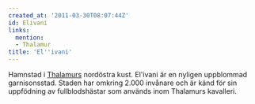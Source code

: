 ```yaml
---
created_at: '2011-03-30T08:07:44Z'
id: Elivani
links:
  mention:
  - Thalamur
title: 'El''ivani'
---
```


Hamnstad i [Thalamurs] nordöstra kust. El'ivani är en nyligen uppblommad garnisonsstad. Staden har
omkring 2.000 invånare och är känd för sin uppfödning av fullblodshästar som används inom Thalamurs
kavalleri.

  [Thalamurs]: Thalamur

